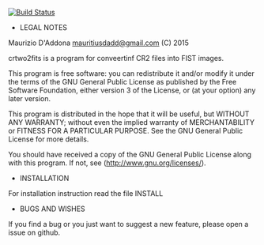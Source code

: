 [![Build Status](https://app.travis-ci.com/mauritiusdadd/crtwo2fits.svg?branch=master)](https://travis-ci.org/mauritiusdadd/crtwo2fits)

* LEGAL NOTES

Maurizio D'Addona <mauritiusdadd@gmail.com> (C) 2015

crtwo2fits is a program for conveertinf CR2 files into FIST images.

This program is free software: you can redistribute it and/or modify
it under the terms of the GNU General Public License as published by
the Free Software Foundation, either version 3 of the License, or
(at your option) any later version.

This program is distributed in the hope that it will be useful,
but WITHOUT ANY WARRANTY; without even the implied warranty of
MERCHANTABILITY or FITNESS FOR A PARTICULAR PURPOSE.  See the
GNU General Public License for more details.

You should have received a copy of the GNU General Public License
along with this program.  If not, see (http://www.gnu.org/licenses/).

* INSTALLATION

For installation instruction read the file INSTALL

* BUGS AND WISHES

If you find a bug or you just want to suggest a new feature, please
open a issue on github.
